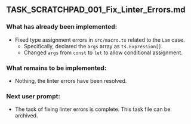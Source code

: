 ## TASK_SCRATCHPAD_001_Fix_Linter_Errors.md

### What has already been implemented:
- Fixed type assignment errors in `src/macro.ts` related to the `Lam` case. 
  - Specifically, declared the `args` array as `ts.Expression[]`.
  - Changed `args` from `const` to `let` to allow conditional assignment.

### What remains to be implemented:
- Nothing, the linter errors have been resolved.

### Next user prompt:
- The task of fixing linter errors is complete. This task file can be archived. 